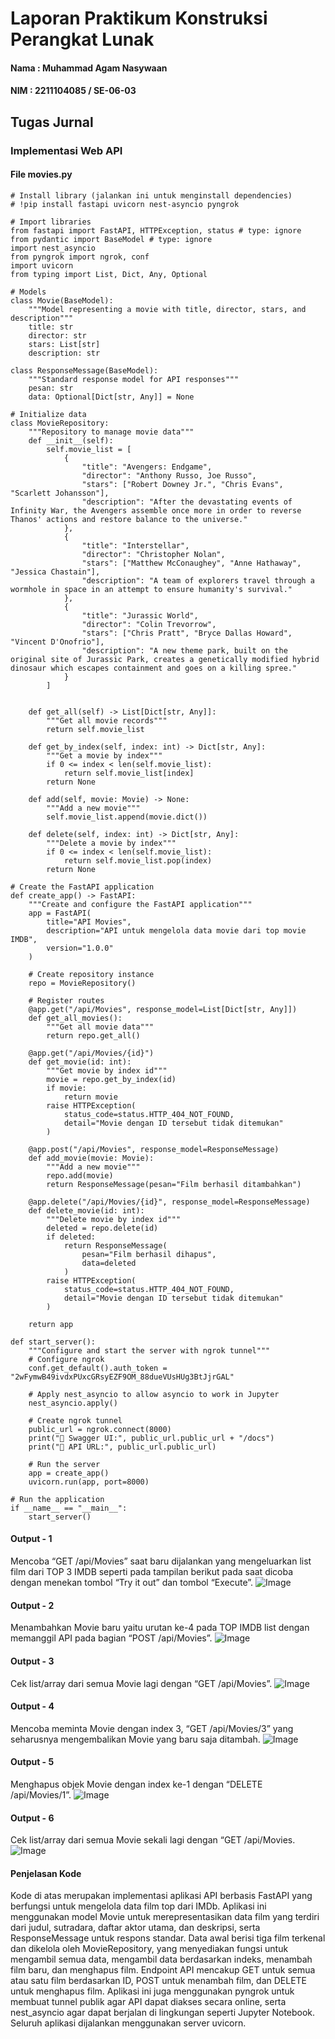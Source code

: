 # Laporan Praktikum Konstruksi Perangkat Lunak

#### Nama : Muhammad Agam Nasywaan

#### NIM : 2211104085 / SE-06-03

## Tugas Jurnal

### Implementasi Web API

#### File movies.py

```
# Install library (jalankan ini untuk menginstall dependencies)
# !pip install fastapi uvicorn nest-asyncio pyngrok

# Import libraries
from fastapi import FastAPI, HTTPException, status # type: ignore
from pydantic import BaseModel # type: ignore
import nest_asyncio
from pyngrok import ngrok, conf
import uvicorn
from typing import List, Dict, Any, Optional

# Models
class Movie(BaseModel):
    """Model representing a movie with title, director, stars, and description"""
    title: str
    director: str
    stars: List[str]
    description: str

class ResponseMessage(BaseModel):
    """Standard response model for API responses"""
    pesan: str
    data: Optional[Dict[str, Any]] = None

# Initialize data
class MovieRepository:
    """Repository to manage movie data"""
    def __init__(self):
        self.movie_list = [
            {
                "title": "Avengers: Endgame",
                "director": "Anthony Russo, Joe Russo",
                "stars": ["Robert Downey Jr.", "Chris Evans", "Scarlett Johansson"],
                "description": "After the devastating events of Infinity War, the Avengers assemble once more in order to reverse Thanos' actions and restore balance to the universe."
            },
            {
                "title": "Interstellar",
                "director": "Christopher Nolan",
                "stars": ["Matthew McConaughey", "Anne Hathaway", "Jessica Chastain"],
                "description": "A team of explorers travel through a wormhole in space in an attempt to ensure humanity's survival."
            },
            {
                "title": "Jurassic World",
                "director": "Colin Trevorrow",
                "stars": ["Chris Pratt", "Bryce Dallas Howard", "Vincent D'Onofrio"],
                "description": "A new theme park, built on the original site of Jurassic Park, creates a genetically modified hybrid dinosaur which escapes containment and goes on a killing spree."
            }
        ]


    def get_all(self) -> List[Dict[str, Any]]:
        """Get all movie records"""
        return self.movie_list

    def get_by_index(self, index: int) -> Dict[str, Any]:
        """Get a movie by index"""
        if 0 <= index < len(self.movie_list):
            return self.movie_list[index]
        return None

    def add(self, movie: Movie) -> None:
        """Add a new movie"""
        self.movie_list.append(movie.dict())

    def delete(self, index: int) -> Dict[str, Any]:
        """Delete a movie by index"""
        if 0 <= index < len(self.movie_list):
            return self.movie_list.pop(index)
        return None

# Create the FastAPI application
def create_app() -> FastAPI:
    """Create and configure the FastAPI application"""
    app = FastAPI(
        title="API Movies",
        description="API untuk mengelola data movie dari top movie IMDB",
        version="1.0.0"
    )

    # Create repository instance
    repo = MovieRepository()

    # Register routes
    @app.get("/api/Movies", response_model=List[Dict[str, Any]])
    def get_all_movies():
        """Get all movie data"""
        return repo.get_all()

    @app.get("/api/Movies/{id}")
    def get_movie(id: int):
        """Get movie by index id"""
        movie = repo.get_by_index(id)
        if movie:
            return movie
        raise HTTPException(
            status_code=status.HTTP_404_NOT_FOUND,
            detail="Movie dengan ID tersebut tidak ditemukan"
        )

    @app.post("/api/Movies", response_model=ResponseMessage)
    def add_movie(movie: Movie):
        """Add a new movie"""
        repo.add(movie)
        return ResponseMessage(pesan="Film berhasil ditambahkan")

    @app.delete("/api/Movies/{id}", response_model=ResponseMessage)
    def delete_movie(id: int):
        """Delete movie by index id"""
        deleted = repo.delete(id)
        if deleted:
            return ResponseMessage(
                pesan="Film berhasil dihapus",
                data=deleted
            )
        raise HTTPException(
            status_code=status.HTTP_404_NOT_FOUND,
            detail="Movie dengan ID tersebut tidak ditemukan"
        )

    return app

def start_server():
    """Configure and start the server with ngrok tunnel"""
    # Configure ngrok
    conf.get_default().auth_token = "2wFymwB49ivdxPUxcGRsyEZF9OM_88dueVUsHUg3BtJjrGAL"

    # Apply nest_asyncio to allow asyncio to work in Jupyter
    nest_asyncio.apply()

    # Create ngrok tunnel
    public_url = ngrok.connect(8000)
    print("🚀 Swagger UI:", public_url.public_url + "/docs")
    print("🚀 API URL:", public_url.public_url)

    # Run the server
    app = create_app()
    uvicorn.run(app, port=8000)

# Run the application
if __name__ == "__main__":
    start_server()
```

#### Output - 1

Mencoba “GET /api/Movies” saat baru dijalankan yang mengeluarkan list film dari TOP 3 IMDB seperti pada tampilan berikut pada saat dicoba dengan menekan tombol “Try it out” dan tombol “Execute”.
![Image](https://github.com/user-attachments/assets/fb448973-6b98-49e8-9d60-a99c8fcbe530)

#### Output - 2

Menambahkan Movie baru yaitu urutan ke-4 pada TOP IMDB list dengan memanggil API pada bagian “POST /api/Movies”.
![Image](https://github.com/user-attachments/assets/2f9b93ee-ef96-4b03-9d39-536b20693511)

#### Output - 3

Cek list/array dari semua Movie lagi dengan “GET /api/Movies”.
![Image](https://github.com/user-attachments/assets/725d9a6c-aade-4d20-b16c-1c428f83506d)

#### Output - 4

Mencoba meminta Movie dengan index 3, “GET /api/Movies/3” yang seharusnya mengembalikan Movie yang baru saja ditambah.
![Image](https://github.com/user-attachments/assets/4e9d4280-36e5-461a-9e63-4f35bfca8ea3)

#### Output - 5

Menghapus objek Movie dengan index ke-1 dengan “DELETE /api/Movies/1”.
![Image](https://github.com/user-attachments/assets/b2e301a9-5f3a-48f6-8e06-f38c0927a5aa)

#### Output - 6

Cek list/array dari semua Movie sekali lagi dengan “GET /api/Movies.
![Image](https://github.com/user-attachments/assets/8bca29e5-b04f-4b99-b702-007a3d0d4683)

#### Penjelasan Kode

Kode di atas merupakan implementasi aplikasi API berbasis FastAPI yang berfungsi untuk mengelola data film top dari IMDb. Aplikasi ini menggunakan model Movie untuk merepresentasikan data film yang terdiri dari judul, sutradara, daftar aktor utama, dan deskripsi, serta ResponseMessage untuk respons standar. Data awal berisi tiga film terkenal dan dikelola oleh MovieRepository, yang menyediakan fungsi untuk mengambil semua data, mengambil data berdasarkan indeks, menambah film baru, dan menghapus film. Endpoint API mencakup GET untuk semua atau satu film berdasarkan ID, POST untuk menambah film, dan DELETE untuk menghapus film. Aplikasi ini juga menggunakan pyngrok untuk membuat tunnel publik agar API dapat diakses secara online, serta nest_asyncio agar dapat berjalan di lingkungan seperti Jupyter Notebook. Seluruh aplikasi dijalankan menggunakan server uvicorn.
